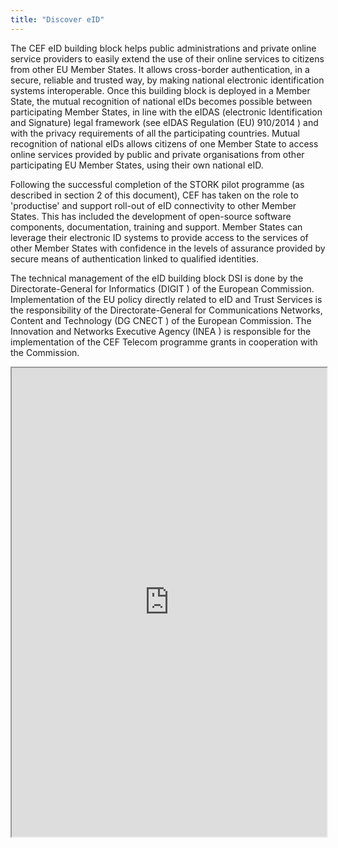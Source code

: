 ```yaml
---
title: "Discover eID"
---
```


The CEF eID building block helps public administrations and private online service providers to easily extend the use of their online services to citizens from other EU Member States. It allows cross-border authentication, in a secure, reliable and trusted way, by making national electronic identification systems interoperable.
Once this building block is deployed in a Member State, the mutual recognition of national eIDs becomes possible between participating Member States, in line with the eIDAS (electronic Identification and Signature) legal framework (see eIDAS Regulation (EU) 910/2014 ) and with the privacy requirements of all the participating countries. Mutual recognition of national eIDs allows citizens of one Member State to access online services provided by public and private organisations from other participating EU Member States, using their own national eID.

 Following the successful completion of the STORK pilot programme (as described in section 2 of this document), CEF has taken on the role to 'productise' and support roll-out of eID connectivity to other Member States. This has included the development of open-source software components, documentation, training and support. Member States can leverage their electronic ID systems to provide access to the services of other Member States with confidence in the levels of assurance provided by secure means of authentication linked to qualified identities.

The technical management of the eID building block DSI is done by the Directorate-General for Informatics (DIGIT ) of the European Commission.
Implementation of the EU policy directly related to eID and Trust Services is the responsibility of the Directorate-General for Communications Networks, Content and Technology (DG CNECT ) of the European Commission.
The Innovation and Networks Executive Agency (INEA ) is responsible for the implementation of the CEF Telecom programme grants in cooperation with the Commission.

<iframe height="750" width="100%" src="https://ewelton.github.io/ktest/wiki.html#Discover%20eID"></iframe>
